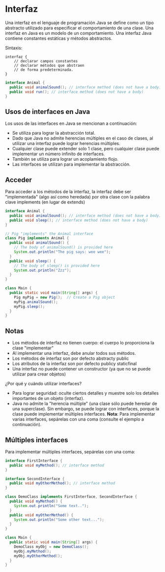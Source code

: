 # Interfaz
Una interfaz en el lenguaje de programación Java se define como un tipo abstracto utilizado para especificar el comportamiento de una clase. Una interfaz en Java es un modelo de un comportamiento. Una interfaz Java contiene constantes estáticas y métodos abstractos.

Sintaxis:
```ssh
interfaz { 
    // declarar campos constantes 
    // declarar métodos que abstraen 
    // de forma predeterminada.    
}
```
```java 
interface Animal {
  public void animalSound(); // interface method (does not have a body)
  public void run(); // interface method (does not have a body)
}
```

## Usos de interfaces en Java
Los usos de las interfaces en Java se mencionan a continuación:

- Se utiliza para lograr la abstracción total.
- Dado que Java no admite herencias múltiples en el caso de clases, al utilizar una interfaz puede lograr herencias múltiples.
- Cualquier clase puede extender solo 1 clase, pero cualquier clase puede implementar un número infinito de interfaces.
- También se utiliza para lograr un acoplamiento flojo.
- Las interfaces se utilizan para implementar la abstracción. 

## Acceder
Para acceder a los métodos de la interfaz, la interfaz debe ser "implementada" (algo así como heredada) por otra clase con la palabra clave implements (en lugar de extends)

```java 
interface Animal {
  public void animalSound(); // interface method (does not have a body)
  public void sleep(); // interface method (does not have a body)
}

// Pig "implements" the Animal interface
class Pig implements Animal {
  public void animalSound() {
    // The body of animalSound() is provided here
    System.out.println("The pig says: wee wee");
  }
  public void sleep() {
    // The body of sleep() is provided here
    System.out.println("Zzz");
  }
}

class Main {
  public static void main(String[] args) {
    Pig myPig = new Pig();  // Create a Pig object
    myPig.animalSound();
    myPig.sleep();
  }
}
```

## Notas
- Los métodos de interfaz no tienen cuerpo: el cuerpo lo proporciona la clase "implementar"
- Al implementar una interfaz, debe anular todos sus métodos.
- Los métodos de interfaz son por defecto abstracty public
- Los atributos de la interfaz son por defecto publicy staticfinal
- Una interfaz no puede contener un constructor (ya que no se puede utilizar para crear objetos)
 
 ¿Por qué y cuándo utilizar interfaces?
- Para lograr seguridad: oculte ciertos detalles y muestre solo los detalles importantes de un objeto (interfaz).
- Java no admite la "herencia múltiple" (una clase sólo puede heredar de una superclase). Sin embargo, se puede lograr con interfaces, porque la clase puede implementar múltiples interfaces. **Nota**: Para implementar varias interfaces, sepárelas con una coma (consulte el ejemplo a continuación).

## Múltiples interfaces
Para implementar múltiples interfaces, sepárelas con una coma:

```java 
interface FirstInterface {
  public void myMethod(); // interface method
}

interface SecondInterface {
  public void myOtherMethod(); // interface method
}

class DemoClass implements FirstInterface, SecondInterface {
  public void myMethod() {
    System.out.println("Some text..");
  }
  public void myOtherMethod() {
    System.out.println("Some other text...");
  }
}

class Main {
  public static void main(String[] args) {
    DemoClass myObj = new DemoClass();
    myObj.myMethod();
    myObj.myOtherMethod();
  }
}
```